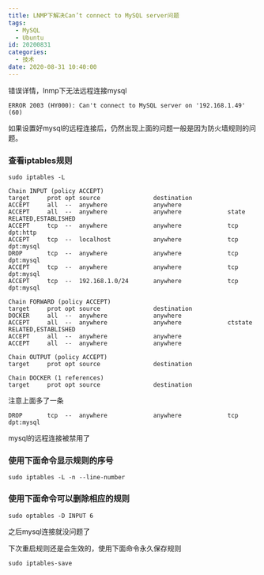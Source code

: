 ```yaml
---
title: LNMP下解决Can’t connect to MySQL server问题
tags:
  - MySQL
  - Ubuntu
id: 20200831
categories:
  - 技术
date: 2020-08-31 10:40:00
---
```




错误详情，lnmp下无法远程连接mysql

`ERROR 2003 (HY000): Can't connect to MySQL server on '192.168.1.49' (60)`

如果设置好mysql的远程连接后，仍然出现上面的问题一般是因为防火墙规则的问题。

### 查看iptables规则 

`sudo iptables -L`

```
Chain INPUT (policy ACCEPT)
target     prot opt source               destination
ACCEPT     all  --  anywhere             anywhere
ACCEPT     all  --  anywhere             anywhere             state RELATED,ESTABLISHED
ACCEPT     tcp  --  anywhere             anywhere             tcp dpt:http
ACCEPT     tcp  --  localhost            anywhere             tcp dpt:mysql
DROP       tcp  --  anywhere             anywhere             tcp dpt:mysql
ACCEPT     tcp  --  anywhere             anywhere             tcp dpt:mysql
ACCEPT     tcp  --  192.168.1.0/24       anywhere             tcp dpt:mysql

Chain FORWARD (policy ACCEPT)
target     prot opt source               destination
DOCKER     all  --  anywhere             anywhere
ACCEPT     all  --  anywhere             anywhere             ctstate RELATED,ESTABLISHED
ACCEPT     all  --  anywhere             anywhere
ACCEPT     all  --  anywhere             anywhere

Chain OUTPUT (policy ACCEPT)
target     prot opt source               destination

Chain DOCKER (1 references)
target     prot opt source               destination

```

注意上面多了一条

`DROP       tcp  --  anywhere             anywhere             tcp dpt:mysql`

mysql的远程连接被禁用了

### 使用下面命令显示规则的序号

`sudo iptables -L -n --line-number`

### 使用下面命令可以删除相应的规则

`sudo optables -D INPUT 6`

之后mysql连接就没问题了

下次重启规则还是会生效的，使用下面命令永久保存规则 

`sudo iptables-save`
